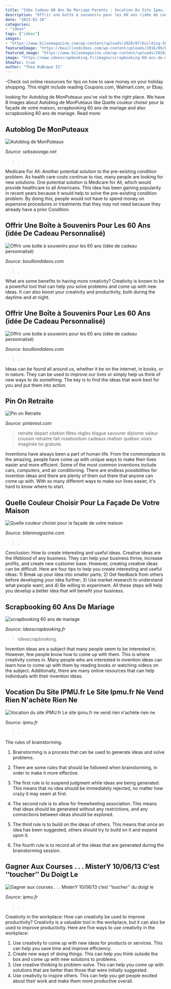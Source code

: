 ```yaml
---
title: "Idée Cadeau 60 Ans De Mariage Parents : Vocation Du Site Ipmu.fr Le Site Ipmu.fr Ne Vend Rien N&#039;achète Rien Ne"
description: "Offrir une boîte à souvenirs pour les 60 ans (idée de cadeau personnalisé)"
date: "2023-02-10"
categories:
- "ideas"
tags: ["ideas"]
images:
- "https://www.bilanmagazine.com/wp-content/uploads/2020/07/building-5014669_1920.jpg"
featuredImage: "https://bouillondidees.com/wp-content/uploads/2016/09/DIY-boîte-souvenirs-Idée-cadeau-personnalisé-60-ans-70-ans-80-ans-ou-anniversaire-de-mariage.jpg"
featured_image: "https://www.bilanmagazine.com/wp-content/uploads/2020/07/building-5014669_1920.jpg"
image: "https://www.ideescrapbooking.fr/images/scrapbooking-60-ans-de-mariage_5.jpg"
ShowToc: true
author: "Thea DuBuque II"
---
```



-Check out online resources for tips on how to save money on your holiday shopping. This might include reading Coupons.com, Walmart.com, or Ebay.

	

		
looking for Autoblog de MonPuteaux you've visit to the right place. We have 8 Images about Autoblog de MonPuteaux like Quelle couleur choisir pour la façade de votre maison, scrapbooking 60 ans de mariage and also scrapbooking 60 ans de mariage. Read more:
		
    
## Autoblog De MonPuteaux

<img loading=lazy src="http://puteaux.typepad.com/.a/6a00d8341c339153ef01bb09f8f673970d-320wi" onerror="this.onerror=null;this.src='https://tse2.mm.bing.net/th?id=OIP.5SBpzXNT8lS6Js_Iv12ULAAAAA&amp;pid=15.1';" alt="Autoblog de MonPuteaux">

_Source: sebsauvage.net_

>. 

	

Medicare For All: Another potential solution to the pre-existing condition problem.
As health care costs continue to rise, many people are looking for new solutions. One potential solution is Medicare for All, which would provide healthcare to all Americans. This idea has been gaining popularity in recent years because it would help to solve the pre-existing condition problem. By doing this, people would not have to spend money on expensive procedures or treatments that they may not need because they already have a prior Condition.

    
## Offrir Une Boîte à Souvenirs Pour Les 60 Ans (idée De Cadeau Personnalisé)

<img loading=lazy src="http://bouillondidees.com/wp-content/uploads/2016/09/DIY-boîte-souvenirs-Idée-cadeau-personnalisé-60-ans-ou-anniversaire-de-mariage.jpg" onerror="this.onerror=null;this.src='https://tse1.mm.bing.net/th?id=OIP.YIDH_nLu8UzfRDCbe1gwQQHaE7&amp;pid=15.1';" alt="Offrir une boîte à souvenirs pour les 60 ans (idée de cadeau personnalisé)">

_Source: bouillondidees.com_

>. 

	

What are some benefits to having more creativity?
Creativity is known to be a powerful tool that can help you solve problems and come up with new ideas. It can also boost your creativity and productivity, both during the daytime and at night.

    
## Offrir Une Boîte à Souvenirs Pour Les 60 Ans (idée De Cadeau Personnalisé)

<img loading=lazy src="https://bouillondidees.com/wp-content/uploads/2016/09/DIY-boîte-souvenirs-Idée-cadeau-personnalisé-60-ans-70-ans-80-ans-ou-anniversaire-de-mariage.jpg" onerror="this.onerror=null;this.src='https://tse2.mm.bing.net/th?id=OIP.K3oQjfJvhp3MdWO9I8WV_gHaK8&amp;pid=15.1';" alt="Offrir une boîte à souvenirs pour les 60 ans (idée de cadeau personnalisé)">

_Source: bouillondidees.com_

>. 

	

Ideas can be found all around us, whether it be on the internet, in books, or in nature. They can be used to improve our lives or simply help us think of new ways to do something. The key is to find the ideas that work best for you and put them into action.

    
## Pin On Retraite

<img loading=lazy src="https://i.pinimg.com/originals/90/f9/77/90f9771b34f413e514b26eb48df76af0.jpg" onerror="this.onerror=null;this.src='https://tse2.mm.bing.net/th?id=OIP.dSb7UgzBs0ruVHNOJGr5JgHaJ4&amp;pid=15.1';" alt="Pin on Retraite">

_Source: pinterest.com_

>retraite depart citation fêtes règles blague savourer diplome valeur coussin retraitre fait rosebonbon cadeaux réaliser québec vives imaginée toi gratuite. 

	

Inventions have always been a part of human life. From the commonplace to the amazing, people have come up with unique ways to make their lives easier and more efficient. Some of the most common inventions include cars, computers, and air conditioning. There are endless possibilities for invention ideas and there are plenty of them out there that anyone can come up with. With so many different ways to make our lives easier, it's hard to know where to start.

    
## Quelle Couleur Choisir Pour La Façade De Votre Maison

<img loading=lazy src="https://www.bilanmagazine.com/wp-content/uploads/2020/07/building-5014669_1920.jpg" onerror="this.onerror=null;this.src='https://tse1.mm.bing.net/th?id=OIP.KtLkWzOaNzrl8flpEYpayAHaEK&amp;pid=15.1';" alt="Quelle couleur choisir pour la façade de votre maison">

_Source: bilanmagazine.com_

>. 

	

Conclusion: How to create interesting and useful ideas.
Creative ideas are the lifeblood of any business. They can help your business thrive, increase profits, and create new customer base. However, creating creative ideas can be difficult. Here are four tips to help you create interesting and useful ideas: 1) Break up your idea into smaller parts; 2) Get feedback from others before developing your idea further; 3) Use market research to understand what people want; and 4) Be willing to experiment. All these steps will help you develop a better idea that will benefit your business.

    
## Scrapbooking 60 Ans De Mariage

<img loading=lazy src="https://www.ideescrapbooking.fr/images/scrapbooking-60-ans-de-mariage_5.jpg" onerror="this.onerror=null;this.src='https://tse3.mm.bing.net/th?id=OIP.2EQ1zHGJ8GXU5Ajl-75T7QHaHQ&amp;pid=15.1';" alt="scrapbooking 60 ans de mariage">

_Source: ideescrapbooking.fr_

>ideescrapbooking. 

	

Invention ideas are a subject that many people seem to be interested in. However, few people know how to come up with them. This is where creativity comes in. Many people who are interested in invention ideas can learn how to come up with them by reading books or watching videos on the subject. Additionally, there are many online resources that can help individuals with their invention ideas.

    
## Vocation Du Site IPMU.fr Le Site Ipmu.fr Ne Vend Rien N&#039;achète Rien Ne

<img loading=lazy src="http://ipmu.fr/iPMU/VOCATION_iPMU_files/droppedImage_8.jpg" onerror="this.onerror=null;this.src='https://tse1.mm.bing.net/th?id=OIP.TFI0JLbjcMGI1hIuy100gwAAAA&amp;pid=15.1';" alt="Vocation du site iPMU.fr Le site ipmu.fr ne vend rien n&#039;achète rien ne">

_Source: ipmu.fr_

>. 

	

The rules of brainstorming.
1. Brainstorming is a process that can be used to generate ideas and solve problems.
2. There are some rules that should be followed when brainstorming, in order to make it more effective.

3. The first rule is to suspend judgment while ideas are being generated. This means that no idea should be immediately rejected, no matter how crazy it may seem at first.

4. The second rule is to allow for freewheeling association. This means that ideas should be generated without any restrictions, and any connections between ideas should be explored.

5. The third rule is to build on the ideas of others. This means that once an idea has been suggested, others should try to build on it and expand upon it.

6. The fourth rule is to record all of the ideas that are generated during the brainstorming session.

    
## Gagner Aux Courses . . . MisterY 10/06/13 C’est ‘‘toucher’’ Du Doigt Le

<img loading=lazy src="https://ipmu.fr/iPMU/GAGNER_aux_Courses_files/droppedImage_9.jpg" onerror="this.onerror=null;this.src='https://tse1.mm.bing.net/th?id=OIP.xkAkH2kxAqXdg-1k2qiD0AHaCs&amp;pid=15.1';" alt="Gagner aux courses . . . MisterY 10/06/13 c’est ‘‘toucher’’ du doigt le">

_Source: ipmu.fr_

>. 

	

Creativity in the workplace: How can creativity be used to improve productivity?
Creativity is a valuable tool in the workplace, but it can also be used to improve productivity. Here are five ways to use creativity in the workplace: 
1. Use creativity to come up with new ideas for products or services. This can help you save time and improve efficiency. 
2. Create new ways of doing things. This can help you think outside the box and come up with new solutions to problems. 
3. Use creative thinking to problem-solve. This can help you come up with solutions that are better than those that were initially suggested. 
4. Use creativity to inspire others. This can help you get people excited about their work and make them more productive overall. 

